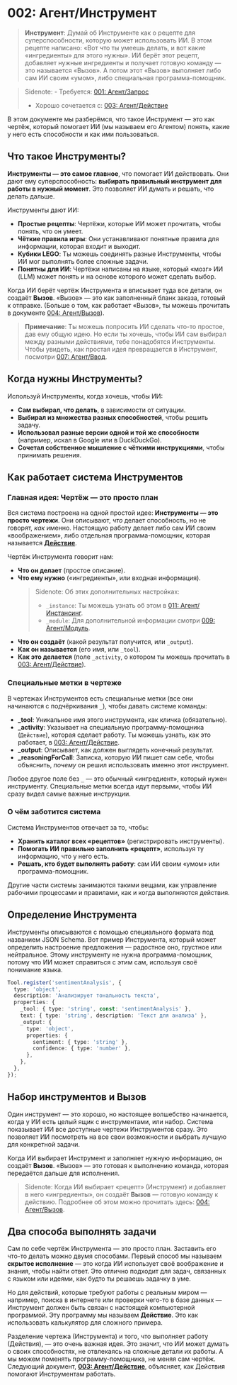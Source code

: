 # 002: Агент/Инструмент

> **Инструмент**: Думай об Инструменте как о рецепте для суперспособности, которую может использовать ИИ. В этом рецепте написано: «Вот что ты умеешь делать, и вот какие «ингредиенты» для этого нужны». ИИ берёт этот рецепт, добавляет нужные ингредиенты и получает готовую команду — это называется «Вызов». А потом этот «Вызов» выполняет либо сам ИИ своим «умом», либо специальная программа-помощник.

> Sidenote: - Требуется: [001: Агент/Запрос](./001_agent_request.md)
> - Хорошо сочетается с: [003: Агент/Действие](./003_agent_activity.md)

В этом документе мы разберёмся, что такое Инструмент — это как чертёж, который помогает ИИ (мы называем его Агентом) понять, какие у него есть способности и как ими пользоваться.

## Что такое Инструменты?

**Инструменты — это самое главное**, что помогает ИИ действовать. Они дают ему суперспособность: **выбирать правильный инструмент для работы в нужный момент**. Это позволяет ИИ думать и решать, что делать дальше.

Инструменты дают ИИ:

- **Простые рецепты**: Чертёжи, которые ИИ может прочитать, чтобы понять, что он умеет.
- **Чёткие правила игры**: Они устанавливают понятные правила для информации, которая входит и выходит.
- **Кубики LEGO**: Ты можешь соединять разные Инструменты, чтобы ИИ мог выполнять более сложные задачи.
- **Понятны для ИИ**: Чертёжи написаны на языке, который «мозг» ИИ (LLM) может понять и на основе которого может сделать выбор.

Когда ИИ берёт чертёж Инструмента и вписывает туда все детали, он создаёт **Вызов**. «Вызов» — это как заполненный бланк заказа, готовый к отправке. (Больше о том, как работает «Вызов», ты можешь прочитать в документе [004: Агент/Вызов](./004_agent_call.md)).

> **Примечание**: Ты можешь попросить ИИ сделать что-то простое, дав ему общую идею. Но если ты хочешь, чтобы ИИ сам выбирал между разными действиями, тебе понадобятся Инструменты. Чтобы увидеть, как простая идея превращается в Инструмент, посмотри [007: Агент/Ввод](./007_agent_input.md).

## Когда нужны Инструменты?

Используй Инструменты, когда хочешь, чтобы ИИ:

- **Сам выбирал, что делать**, в зависимости от ситуации.
- **Выбирал из множества разных способностей**, чтобы решить задачу.
- **Использовал разные версии одной и той же способности** (например, искал в Google или в DuckDuckGo).
- **Сочетал собственное мышление с чёткими инструкциями**, чтобы принимать решения.

## Как работает система Инструментов

### Главная идея: Чертёж — это просто план

Вся система построена на одной простой идее: **Инструменты — это просто чертежи**. Они описывают, *что* делает способность, но не говорят, *как* именно. Настоящую работу делает либо сам ИИ своим «воображением», либо отдельная программа-помощник, которая называется **[Действие](./003_agent_activity.md)**.

Чертёж Инструмента говорит нам:

- **Что он делает** (простое описание).
- **Что ему нужно** («ингредиенты», или входная информация).
  >Sidenote: Об этих дополнительных настройках:
  >
  > - `_instance`: Ты можешь узнать об этом в [011: Агент/Инстансинг](./011_agent_instancing.md).
  > - `_module`: Для дополнительной информации смотри [009: Агент/Модуль](./009_agent_module.md).
- **Что он создаёт** (какой результат получится, или `_output`).
- **Как он называется** (его имя, или `_tool`).
- **Как это делается** (поле `_activity`, о котором ты можешь прочитать в [003: Агент/Действие](./003_agent_activity.md)).

### Специальные метки в чертеже

В чертежах Инструментов есть специальные метки (все они начинаются с подчёркивания `_`), чтобы давать системе команды:

- **_tool**: Уникальное имя этого инструмента, как кличка (обязательно).
- **_activity**: Указывает на специальную программу-помощника (`Действие`), которая сделает работу. Ты можешь узнать, как это работает, в [003: Агент/Действие](./003_agent_activity.md).
- **_output**: Описывает, как должен выглядеть конечный результат.
- **_reasoningForCall**: Записка, которую ИИ пишет сам себе, чтобы объяснить, *почему* он решил использовать именно этот инструмент.

Любое другое поле без `_` — это обычный «ингредиент», который нужен инструменту. Специальные метки всегда идут первыми, чтобы ИИ сразу видел самые важные инструкции.

### О чём заботится система

Система Инструментов отвечает за то, чтобы:

- **Хранить каталог всех «рецептов»** (регистрировать инструменты).
- **Помогать ИИ правильно заполнить «рецепт»**, используя ту информацию, что у него есть.
- **Решать, кто будет выполнять работу**: сам ИИ своим «умом» или программа-помощник.

Другие части системы занимаются такими вещами, как управление рабочими процессами и правилами, как и когда выполняются действия.

## Определение Инструмента

Инструменты описываются с помощью специального формата под названием JSON Schema. Вот пример Инструмента, который может определить настроение предложения — радостное оно, грустное или нейтральное. Этому инструменту не нужна программа-помощник, потому что ИИ может справиться с этим сам, используя своё понимание языка.

```typescript
Tool.register('sentimentAnalysis', {
  type: 'object',
  description: 'Анализирует тональность текста',
  properties: {
    _tool: { type: 'string', const: 'sentimentAnalysis' },
    text: { type: 'string', description: 'Текст для анализа' },
    _output: {
      type: 'object',
      properties: {
        sentiment: { type: 'string' },
        confidence: { type: 'number' },
      },
    },
  },
});
```

## Набор инструментов и Вызов

Один инструмент — это хорошо, но настоящее волшебство начинается, когда у ИИ есть целый ящик с инструментами, или набор. Система показывает ИИ все доступные чертежи Инструментов сразу. Это позволяет ИИ посмотреть на все свои возможности и выбрать лучшую для конкретной задачи.

Когда ИИ выбирает Инструмент и заполняет нужную информацию, он создаёт **Вызов**. «Вызов» — это готовая к выполнению команда, которая передаётся дальше для исполнения.

> Sidenote: Когда ИИ выбирает «рецепт» (Инструмент) и добавляет в него «ингредиенты», он создаёт **Вызов** — готовую команду к действию. Подробнее об этом можно прочитать здесь: [004: Агент/Вызов](./004_agent_call.md).
>

## Два способа выполнять задачи

Сам по себе чертёж Инструмента — это просто план. Заставить его что-то делать можно двумя способами. Первый способ мы называем **скрытое исполнение** — это когда ИИ использует своё воображение и знания, чтобы найти ответ. Это отлично подходит для задач, связанных с языком или идеями, как будто ты решаешь задачку в уме.

Но для действий, которые требуют работы с реальным миром — например, поиска в интернете или проверки чего-то в базе данных — Инструмент должен быть связан с настоящей компьютерной программой. Эту программу мы называем **Действие**. Это как использовать калькулятор для сложного примера.

Разделение чертежа (Инструмента) и того, что выполняет работу (Действия), — это очень важная идея. Это значит, что ИИ может думать о своих способностях, не отвлекаясь на сложные детали их работы. А мы можем поменять программу-помощника, не меняя сам чертёж. Следующий документ, **[003: Агент/Действие](./003_agent_activity.md)**, объясняет, как Действия помогают Инструментам работать.